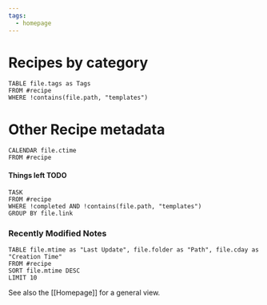 ```yaml
---
tags:
  - homepage
---
```

# Recipes by category
```dataview
TABLE file.tags as Tags
FROM #recipe  
WHERE !contains(file.path, "templates")
```

# Other Recipe metadata

```dataview
CALENDAR file.ctime
FROM #recipe 
```

#### Things left TODO

```dataview
TASK
FROM #recipe 
WHERE !completed AND !contains(file.path, "templates")
GROUP BY file.link
```

### Recently Modified Notes
```dataview
TABLE file.mtime as "Last Update", file.folder as "Path", file.cday as "Creation Time"
FROM #recipe
SORT file.mtime DESC
LIMIT 10
```


See also the [[Homepage]] for a general view.
